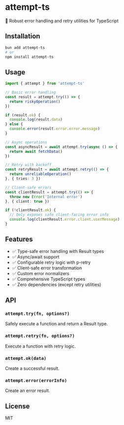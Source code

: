 # attempt-ts

🎯 Robust error handling and retry utilities for TypeScript

## Installation

```bash
bun add attempt-ts
# or
npm install attempt-ts
```

## Usage

```typescript
import { attempt } from 'attempt-ts'

// Basic error handling
const result = attempt.try(() => {
  return riskyOperation()
})

if (result.ok) {
  console.log(result.data)
} else {
  console.error(result.error.error.message)
}

// Async operations
const asyncResult = await attempt.try(async () => {
  return await fetchData()
})

// Retry with backoff
const retryResult = await attempt.retry(() => {
  return unreliableOperation()
}, { tries: 3 })

// Client-safe errors
const clientResult = attempt.try(() => {
  throw new Error('Internal error')
}, { client: true })

if (!clientResult.ok) {
  // Only exposes safe client-facing error info
  console.log(clientResult.error.client.userMessage)
}
```

## Features

- ✅ Type-safe error handling with Result types
- ✅ Async/await support
- ✅ Configurable retry logic with p-retry
- ✅ Client-safe error transformation
- ✅ Custom error normalizers
- ✅ Comprehensive TypeScript types
- ✅ Zero dependencies (except retry utilities)

## API

### `attempt.try(fn, options?)`

Safely execute a function and return a Result type.

### `attempt.retry(fn, options?)`

Execute a function with retry logic.

### `attempt.ok(data)`

Create a successful result.

### `attempt.error(errorInfo)`

Create an error result.

## License

MIT
